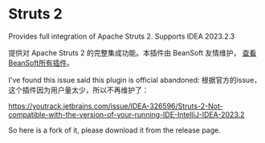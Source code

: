 # Struts 2

Provides full integration of Apache Struts 2. Supports IDEA 2023.2.3

提供对 Apache Struts 2 的完整集成功能。本插件由 BeanSoft 友情维护，
<a href="https://plugins.jetbrains.com/organizations/BeanSoft">查看BeanSoft所有插件</a>。


I've found this issue said this plugin is official abandoned:
根据官方的issue，这个插件因为用户量太少，所以不再维护了：

https://youtrack.jetbrains.com/issue/IDEA-326596/Struts-2-Not-compatible-with-the-version-of-your-running-IDE-IntelliJ-IDEA-2023.2

So here is a fork of it, please download it from the release page.

[//]: # (## Usage under IDEA 2023.2.3)

[//]: # ()
[//]: # ()
[//]: # (This plugin is marked as disabled if you installed from disk. I've found a workaround, however, it might not work in the future:)

[//]: # ()
[//]: # (1.  Unzip this file to disk, then will get a folder **struts2**.)

[//]: # (2.  Copy this folder to IDEA's installation folder, eg: `/Applications/IntelliJ IDEA 2023.2.3.app/Contents/plugins`)

[//]: # (3.  Restart IDE, and enable this plugin on the settings page:![]&#40;doc/struts2_enable.png&#41;)

[//]: # ()
[//]: # (Then it works for your project.)

[//]: # ()
[//]: # (Chinese Instruction:)

[//]: # ()
[//]: # (根据官方的issue，这个插件因为用户量太少，所以不再维护了：)

[//]: # ()
[//]: # (https://youtrack.jetbrains.com/issue/IDEA-326596/Struts-2-Not-compatible-with-the-version-of-your-running-IDE-IntelliJ-IDEA-2023.2)

[//]: # ()
[//]: # (这个插件如果你从磁盘直接安装，IDEA重启后会自动被禁用。我找到了一个临时方案来绕过（不过这个方案在将来可能会失效）：)

[//]: # ()
[//]: # (1.  解压缩文件到磁盘后得到文件夹 **struts2**.)

[//]: # (2.  将此文件夹复制到 IDEA 的安装目录下，例如, eg: `/Applications/IntelliJ IDEA 2023.2.3.app/Contents/plugins`)

[//]: # (3.  重启开发工具, 然后在插件设置页启用这个插件:![]&#40;doc/struts2_enable.png&#41;)

[//]: # ()
[//]: # (然后在你的Struts 2项目中正常使用即可.)
